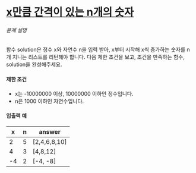 # [x만큼 간격이 있는 n개의 숫자](https://school.programmers.co.kr/learn/courses/30/lessons/12954)


###### 문제 설명


함수 solution은 정수 x와 자연수 n을 입력 받아, x부터 시작해 x씩 증가하는 숫자를 n개 지니는 리스트를 리턴해야 합니다. 다음 제한 조건을 보고, 조건을 만족하는 함수, solution을 완성해주세요.


#### 제한 조건


* x는 \-10000000 이상, 10000000 이하인 정수입니다.
* n은 1000 이하인 자연수입니다.


#### 입출력 예




| x | n | answer |
| --- | --- | --- |
| 2 | 5 | \[2,4,6,8,10] |
| 4 | 3 | \[4,8,12] |
| \-4 | 2 | \[\-4, \-8] |


